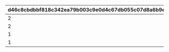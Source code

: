 |d46c8cbdbbf818c342ea79b003c9e0d4c67db055c07d8a6b9e9f4b8394350397|734e8f3409144a1b71186de7b68a4ecb2e3eeab5e9ef3d4e70254f72b614e414|fd573e39aa22a83962a4a486a1b1dd83262c0fc61b37ede3c5092dc47f56d7c6|3c88b7c498cb8cc2da21e0f554a90415d6ebbd07ec45bde578697c91030c9147|
| --- | --- | --- | --- |
|2|50|310000101|1|
|2|-50|310000102|2|
|1|50|311010101|2|
|1|70|311020101|2|